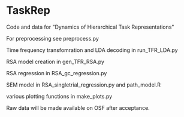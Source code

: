 # TaskRep
Code and data for "Dynamics of Hierarchical Task Representations"

For preprocessing see preprocess.py

Time frequency transfomration and LDA decoding in run_TFR_LDA.py

RSA model creation in gen_TFR_RSA.py

RSA regression in RSA_gc_regression.py

SEM model in RSA_singletrial_regression.py and path_model.R

various plotting functions in make_plots.py

Raw data will be made available on OSF after acceptance. 


